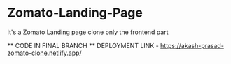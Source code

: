 # Zomato-Landing-Page
It's a Zomato Landing page clone only the frontend part

** CODE IN FINAL BRANCH **
DEPLOYMENT LINK - https://akash-prasad-zomato-clone.netlify.app/
